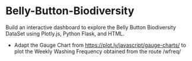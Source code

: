 # Belly-Button-Biodiversity
Build an interactive dashboard to explore the Belly Button Biodiversity DataSet using Plotly.js, Python Flask, and HTML.

- Adapt the Gauge Chart from https://plot.ly/javascript/gauge-charts/ to plot the Weekly Washing Frequency obtained from the route /wfreq/<sample>

